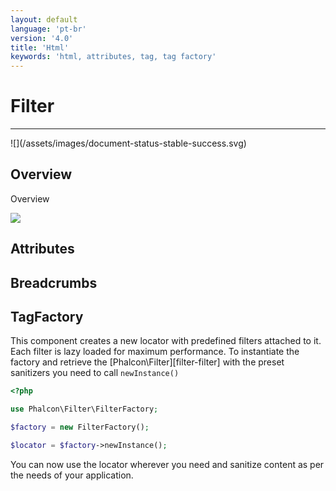 ```yaml
---
layout: default
language: 'pt-br'
version: '4.0'
title: 'Html'
keywords: 'html, attributes, tag, tag factory'
---
```


# Filter
<hr />
![](/assets/images/document-status-stable-success.svg)

## Overview
Overview

![](/assets/images/content/filter-sql.png)


## Attributes
## Breadcrumbs
## TagFactory
This component creates a new locator with predefined filters attached to it. Each filter is lazy loaded for maximum performance. To instantiate the factory and retrieve the \[Phalcon\Filter\]\[filter-filter\] with the preset sanitizers you need to call `newInstance()`

```php
<?php

use Phalcon\Filter\FilterFactory;

$factory = new FilterFactory();

$locator = $factory->newInstance();
```

You can now use the locator wherever you need and sanitize content as per the needs of your application. 

